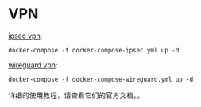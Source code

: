 # VPN

[ipsec vpn](https://github.com/hwdsl2/docker-ipsec-vpn-server):

```shell
docker-compose -f docker-compose-ipsec.yml up -d
```

[wireguard vpn](https://github.com/linuxserver/docker-wireguard):

```shell
docker-compose -f docker-compose-wireguard.yml up -d
```

详细的使用教程，请查看它们的官方文档。。
